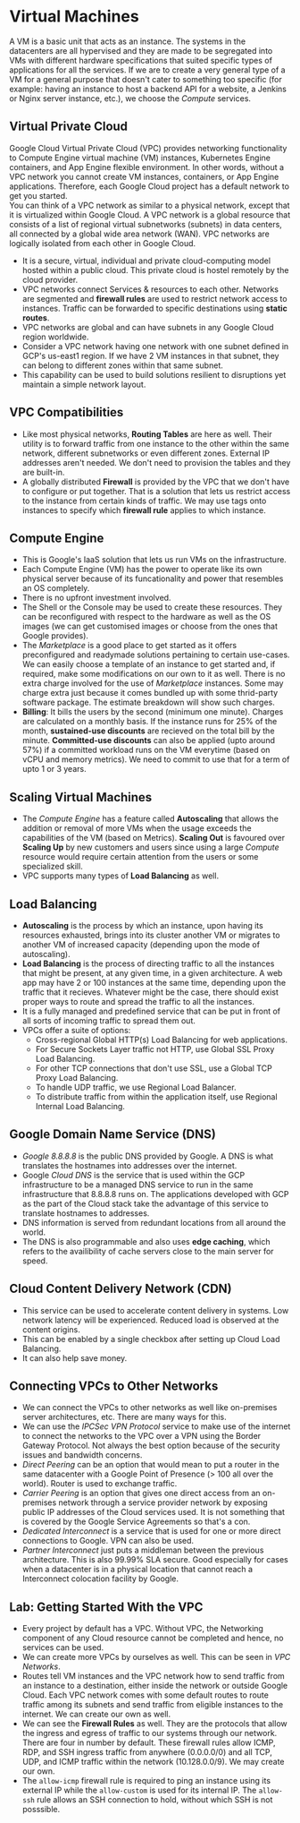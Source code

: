 # Virtual Machines

A VM is a basic unit that acts as an instance. The systems in the datacenters are all hypervised and they are made to be segregated into VMs with different hardware specifications that suited specific types of applications for all the services. If we are to create a very general type of a VM for a general purpose that doesn't cater to something too specific (for example: having an instance to host a backend API for a website, a Jenkins or Nginx server instance, etc.), we choose the *Compute* services.


## Virtual Private Cloud

Google Cloud Virtual Private Cloud (VPC) provides networking functionality to Compute Engine virtual machine (VM) instances, Kubernetes Engine containers, and App Engine flexible environment. In other words, without a VPC network you cannot create VM instances, containers, or App Engine applications. Therefore, each Google Cloud project has a default network to get you started.<br />
You can think of a VPC network as similar to a physical network, except that it is virtualized within Google Cloud. A VPC network is a global resource that consists of a list of regional virtual subnetworks (subnets) in data centers, all connected by a global wide area network (WAN). VPC networks are logically isolated from each other in Google Cloud.
- It is a secure, virtual, individual and private cloud-computing model hosted within a public cloud. This private cloud is hostel remotely by the cloud provider.
- VPC networks connect Services & resources to each other. Networks are segmented and **firewall rules** are used to restrict network access to instances. Traffic can be forwarded to specific destinations using **static routes**.
- VPC networks are global and can have subnets in any Google Cloud region worldwide.
- Consider a VPC network having one network with one subnet defined in GCP's us-east1 region. If we have 2 VM instances in that subnet, they can belong to different zones within that same subnet.
- This capability can be used to build solutions resilient to disruptions yet maintain a simple network layout.


## VPC Compatibilities

- Like most physical networks, **Routing Tables** are here as well. Their utility is to forward traffic from one instance to the other within the same network, different subnetworks or even different zones. External IP addresses aren't needed. We don't need to provision the tables and they are built-in.
- A globally distributed **Firewall** is provided by the VPC that we don't have to configure or put together. That is a solution that lets us restrict access to the instance from certain kinds of traffic. We may use tags onto instances to specify which **firewall rule** applies to which instance.


## Compute Engine

- This is Google's IaaS solution that lets us run VMs on the infrastructure.
- Each Compute Engine (VM) has the power to operate like its own physical server because of its funcationality and power that resembles an OS completely.
- There is no upfront investment involved.
- The Shell or the Console may be used to create these resources. They can be reconfigured with respect to the hardware as well as the OS images (we can get customised images or choose from the ones that Google provides). 
- The *Marketplace* is a good place to get started as it offers preconfigured and readymade solutions pertaining to certain use-cases. We can easily choose a template of an instance to get started and, if required, make some modifications on our own to it as well. There is no extra charge involved for the use of *Marketplace* instances. Some may charge extra just because it comes bundled up with some thrid-party software package. The estimate breakdown will show such charges.
- **Billing**: It bills the users by the second (minimum one minute). Charges are calculated on a monthly basis. If the instance runs for 25% of the month, **sustained-use discounts** are recieved on the total bill by the minute. **Committed-use discounts** can also be applied (upto around 57%) if a committed workload runs on the VM everytime (based on vCPU and memory metrics). We need to commit to use that for a term of upto 1 or 3 years.


## Scaling Virtual Machines

- The *Compute Engine* has a feature called **Autoscaling** that allows the addition or removal of more VMs when the usage exceeds the capabilities of the VM (based on Metrics). **Scaling Out** is favoured over **Scaling Up** by new customers and users since using a large *Compute* resource would require certain attention from the users or some specialized skill.
- VPC supports many types of **Load Balancing** as well.


## Load Balancing

- **Autoscaling** is the process by which an instance, upon having its resources exhausted, brings into its cluster another VM or migrates to another VM of increased capacity (depending upon the mode of autoscaling).
- **Load Balancing** is the process of directing traffic to all the instances that might be present, at any given time, in a given architecture. A web app may have 2 or 100 instances at the same time, depending upon the traffic that it recieves. Whatever might be the case, there should exist proper ways to route and spread the traffic to all the instances.
- It is a fully managed and predefined service that can be put in front of all sorts of incoming traffic to spread them out.
- VPCs offer a suite of options:
  - Cross-regional Global HTTP(s) Load Balancing for web applications.
  - For Secure Sockets Layer traffic not HTTP, use Global SSL Proxy Load Balancing.
  - For other TCP connections that don't use SSL, use a Global TCP Proxy Load Balancing.
  - To handle UDP traffic, we use Regional Load Balancer.
  - To distribute traffic from within the application itself, use Regional Internal Load Balancing.


## Google Domain Name Service (DNS)

- *Google 8.8.8.8* is the public DNS provided by Google. A DNS is what translates the hostnames into addresses over the internet.
- Google *Cloud DNS* is the service that is used within the GCP infrastructure to be a managed DNS service to run in the same infrastructure that 8.8.8.8 runs on. The applications developed with GCP as the part of the Cloud stack take the advantage of this service to translate hostnames to addresses.
- DNS information is served from redundant locations from all around the world.
- The DNS is also programmable and also uses **edge caching**, which refers to the availibility of cache servers close to the main server for speed.


## Cloud Content Delivery Network (CDN)

- This service can be used to accelerate content delivery in systems. Low network latency will be experienced. Reduced load is observed at the content origins.
- This can be enabled by a single checkbox after setting up Cloud Load Balancing.
- It can also help save money.


## Connecting VPCs to Other Networks

- We can connect the VPCs to other networks as well like on-premises server architectures, etc. There are many ways for this.
- We can use the *IPCSec VPN Protocol* service to make use of the internet to connect the networks to the VPC over a VPN using the Border Gateway Protocol. Not always the best option because of the security issues and bandwidth concerns.
- *Direct Peering* can be an option that would mean to put a router in the same datacenter with a Google Point of Presence (> 100 all over the world). Router is used to exchange traffic.
- *Carrier Peering* is an option that gives one direct access from an on-premises network through a service provider network by exposing public IP addresses of the Cloud services used. It is not something that is covered by the Google Service Agreements so that's a con.
- *Dedicated Interconnect* is a service that is used for one or more direct connections to Google. VPN can also be used.
- *Partner Interconnect* just puts a middleman between the previous architecture. This is also 99.99% SLA secure. Good especially for cases when a datacenter is in a physical location that cannot reach a Interconnect colocation facility by Google.


## Lab: Getting Started With the VPC

- Every project by default has a VPC. Without VPC, the Networking component of any Cloud resource cannot be completed and hence, no services can be used.
- We can create more VPCs by ourselves as well. This can be seen in *VPC Networks*.
- Routes tell VM instances and the VPC network how to send traffic from an instance to a destination, either inside the network or outside Google Cloud. Each VPC network comes with some default routes to route traffic among its subnets and send traffic from eligible instances to the internet. We can create our own as well.
- We can see the **Firewall Rules** as well. They are the protocols that allow the ingress and egress of traffic to our systems through our network. There are four in number by default. These firewall rules allow ICMP, RDP, and SSH ingress traffic from anywhere (0.0.0.0/0) and all TCP, UDP, and ICMP traffic within the network (10.128.0.0/9). We may create our own.
- The `allow-icmp` firewall rule is required to ping an instance using its external IP while the `allow-custom` is used for its internal IP. The `allow-ssh` rule allows an SSH connection to hold, without which SSH is not posssible. 